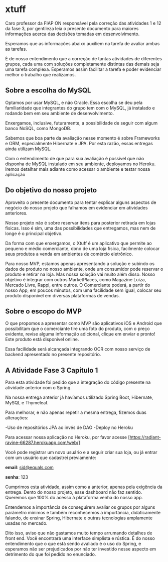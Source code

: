 # xtuff

Caro professor da FIAP ON responsável pela correção das atividades 1 e 12 da fase 3, por gentileza leia o presente documento para maiores informações acerca das decisões tomadas em desenvolvimento.

Esperamos que as informações abaixo auxiliem na tarefa de avaliar ambas as tarefas.

É de nosso entendimento que a correção de tantas atividades de diferentes grupos, cada uma com soluções completamente distintas das demais seja uma tarefa complexa. Esperamos assim facilitar a tarefa e poder evidenciar melhor o trabalho que realizamos.

## Sobre a escolha do MySQL

Optamos por usar MySQL, e não Oracle. Essa escolha se deu pela familiaridade que integrantes do grupo tem com o MySQL, já instalado e rodando bem em seu ambiente de desenvolvimento.

Enxergamos, inclusive, futuramente, a possibilidade de seguir com algum banco NoSQL, como MongoDB. 

Sabemos que boa parte da avaliação nesse momento é sobre Frameworks e ORM, especialmente Hibernate e JPA. Por esta razão, essas entregas ainda utilizam MySQL.

Com o entendimento de que para sua avaliação é possível que não disponha de MySQL instalado em seu ambiente, deployamos no Heroku. Iremos detalhar mais adiante como acessar o ambiente e testar nossa aplicação

## Do objetivo do nosso projeto

Aproveito o presente documento para tentar explicar alguns aspectos de negócio do nosso projeto que falhamos em evidenciar em atividades anteriores.

Nosso projeto não é sobre reservar itens para posterior retirada em lojas físicas. Isso é sim, uma das possibilidades que entregamos, mas nem de longe é o principal objetivo.

Da forma com que enxergamos, o Xtuff é um aplicativo que permite ao pequeno e médio comerciante, dono de uma loja física, facilmente colocar seus produtos a venda em ambientes de comércio eletrônico.

Para nosso MVP, estamos apenas apresentando a solução e subindo os dados de produto no nosso ambiente, onde um consumidor pode reservar o produto e retirar na loja. Mas nossa solução vai muito além disso. Nosso objetivo é integrar com outros MarketPlaces, como Magazine Luiza, Mercado Livre, Rappi, entre outros. O Comerciante poderá, a partir do nosso App, em poucos minutos, com uma facilidade sem igual, colocar seu produto disponível em diversas plataformas de vendas.

## Sobre o escopo do MVP

O que propomos a apresentar como MVP são aplicativos iOS e Android que possibilitam que o comerciante tire uma foto do produto, com o preço evidente, revise alguma informação adicional, clique em enviar e pronto! Este produto está disponível online.

Essa facilidade será alcançada integrando OCR com nosso serviço de backend apresentado no presente repositório.

## A Atividade Fase 3 Capítulo 1

Para esta atividade foi pedido que a integração do código presente na atividade anterior com o Spring.

Na nossa entrega anterior já havíamos utilizado Spring Boot, Hibernate, MySQL e Thymeleaf.

Para melhorar, e não apenas repetir a mesma entrega, fizemos duas alterações:

-Uso de repositórios JPA ao invés de DAO 
-Deploy no Heroku

Para acessar nossa aplicação no Heroku, por favor acesse [https://radiant-ravine-66287.herokuapp.com/web/]

Você pode registrar um novo usuário e a seguir criar sua loja, ou já entrar com um usuário que cadastrei previamente:

**email**: sid@equals.com

**senha**: 123

Cumprimos esta atividade, assim como a anterior, apenas pela exigência da entrega. Dento do nosso projeto, esse dashboard não faz sentido. Queremos que 100% do acesso à plataforma venha do nosso app.

Entendemos a importância de conseguirem avaliar os grupos por alguns parâmetro mínimos e também reconhecemos a importância, didaticamente falando, de ensinar Spring, Hibernate e outras tecnologias amplamente usadas no mercado. 

Dito isso, aviso que não gastamos muito tempo arrumando detalhes de front end. Você encontrará uma interface simplista e rústica. É do nosso entendimento que o que está sendo avaliado é o uso do Spring, e esperamos não ser prejudicados por não ter investido nesse aspecto em detrimento do que foi pedido no enunciado.

